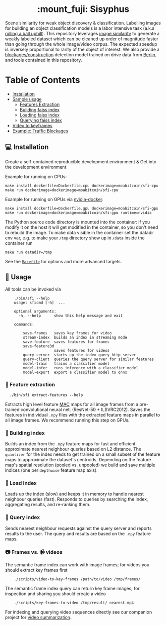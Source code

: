 <h1 align='center'>:mount_fuji: Sisyphus</h1>

Scene similarity for weak object discovery & classification. Labelling images for building an object classification models is a labor intensive task (a.k.a [rolling a ball uphill](https://en.wikipedia.org/wiki/Sisyphus)). This repository leverages [image similarity](https://www.github.com/facebookresearch/faiss) to generate a weakly labeled dataset which can be cleaned up order of magnitude faster than going through the whole image/video corpus. The expected speedup is inversely proportional to rarity of the object of interest. We also provide a [blockages/construction](https://github.com/moabitcoin/sisyphus/releases/tag/v1.0.0) detection model trained on drive data from [Berlin.](https://hoodmaps.com/berlin-neighborhood-map) and tools contained in this repository.

# Table of Contents
* [Installation](#computer-installation)
* [Sample usage](#tada-usage)
  - [Features Extraction](#rocket-feature-extraction)
  - [Building faiss index](#european_post_office-building-index)
  - [Loading faiss index](#vhs-load-index)
  - [Querying faiss index](#crystal_ball-query-index)
* [Video to keyframes](#camera-frames-vs-video_camera-videos)
* [Example: Traffic Blockages](./docs/blockages.md)

## :computer: Installation

Create a self-contained reproducible development environment & Get into the development environment

Example for running on CPUs:
```
make install dockerfile=Dockerfile.cpu dockerimage=moabitcoin/sfi-cpu
make run dockerimage=dockerimage=moabitcoin/sfi-cpu
```


Example for running on GPUs via [nvidia-docker](https://github.com/NVIDIA/nvidia-docker):
```
make install dockerfile=Dockerfile.gpu dockerimage=moabitcoin/sfi-gpu
make run dockerimage=dockerimage=moabitcoin/sfi-gpu runtime=nvidia
```

The Python source code directory is mounted into the container: if you modify it on the host it will get modified in the container, so you don't need to rebuild the image. To make data visible in the container set the datadir env var, e.g. to make your `/tmp` directory show up in `/data` inside the container run
```
make run datadir=/tmp
```
See the [`Makefile`](./Makefile) for options and more advanced targets.

## :tada: Usage

All tools can be invoked via
```
    ./bin/sfi --help
    usage: sficmd [-h]  ...

    optional arguments:
      -h, --help      show this help message and exit

    commands:

        save-frames   saves key frames for video
        stream-index  builds an index in streaming mode
        save-feature  saves features for frames
        save-feature3d
                      saves features for videos
        query-server  starts up the index query http server
        query-client  queries the query server for similar features
        model-train   trains a classifier model
        model-infer   runs inference with a classifier model
        model-export  export a classifier model to onnx
```

### :rocket: Feature extraction

```
  ./bin/sfi extract-features --help
```
Extracts high level feature [MAC]() maps for all image frames from a pre-trained convolutional neural net. (ResNet-50 + ILSVRC2012). Saves the features in individual `.npy` files with the extracted feature maps in parallel to all image frames. We recommend running this step on GPUs.


### :european_post_office: Building index

Builds an index from the `.npy` feature maps for fast and efficient approximate nearest neighbour queries based on L2 distance. The `quantizer` for the index needs to get trained on a small subset of the feature maps to approximate the dataset's centroids. Depending on the feature map's spatial resolution (pooled vs. unpooled) we build and save multiple indices (one per `depthwise` feature map axis).

### :vhs: Load index

Loads up the index (slow) and keeps it in memory to handle nearest neighbour queries (fast).
Responds to queries by searching the index, aggregating results, and re-ranking them.

### :crystal_ball: Query index

Sends nearest neighbour requests against the query server and reports results to the user.
The query and results are based on the `.npy` feature maps.

### :camera: Frames vs. :video_camera: videos

The semantic frame index can work with image frames; for videos you should extract key frames first

```
    ./scripts/video-to-key-frames /path/to/video /tmp/frames/
```
The semantic frame index query can return key frame images; for inspection and sharing you should create a video
```
    ./scripts/key-frames-to-video /tmp/result/ nearest.mp4
```
For indexing and querying video sequences directly see our companion project for [video summarization](https://github.com/moabitcoin/Adversarial-video-summarization-pytorch).
